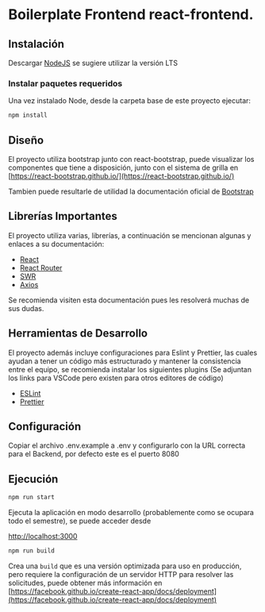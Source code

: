 # Boilerplate Frontend react-frontend.

## Instalación

Descargar [NodeJS](https://nodejs.org/es/) se sugiere utilizar la versión LTS

### Instalar paquetes requeridos
Una vez instalado Node, desde la carpeta base de este proyecto ejecutar:
```bash
npm install
```
## Diseño

El proyecto utiliza bootstrap junto con react-bootstrap, puede visualizar los componentes que tiene a disposición, junto con el sistema de grilla en [https://react-bootstrap.github.io/](https://react-bootstrap.github.io/)

Tambien puede resultarle de utilidad la documentación oficial de [Bootstrap](https://getbootstrap.com/)

## Librerías Importantes

El proyecto utiliza varias, librerías, a continuación se mencionan algunas y enlaces a su documentación:

- [React](https://reactjs.org/docs/getting-started.html)
- [React Router](https://reactrouter.com/web/guides/quick-start)
- [SWR](https://swr.vercel.app/)
- [Axios](https://axios-http.com/docs/intro)

Se recomienda visiten esta documentación pues les resolverá muchas de sus dudas.

## Herramientas de Desarrollo

El proyecto además incluye configuraciones para Eslint y Prettier, las cuales ayudan a tener un código más estructurado y mantener la consistencia entre el equipo, se recomienda instalar los siguientes plugins (Se adjuntan los links para VSCode pero existen para otros editores de código)

- [ESLint](https://marketplace.visualstudio.com/items?itemName=dbaeumer.vscode-eslint)
- [Prettier](https://marketplace.visualstudio.com/items?itemName=esbenp.prettier-vscode)

## Configuración

Copiar el archivo .env.example a .env y configurarlo con la URL correcta para el Backend, por defecto este es el puerto 8080
## Ejecución

```bash
npm run start
```

Ejecuta la aplicación en modo desarrollo (probablemente como se ocupara todo el semestre), se puede acceder desde

[http://localhost:3000](http://localhost:3000)


```bash
npm run build
```

Crea una `build` que es una versión optimizada para uso en producción, pero requiere la configuración de un servidor HTTP para resolver las solicitudes, puede obtener más información en [https://facebook.github.io/create-react-app/docs/deployment](https://facebook.github.io/create-react-app/docs/deployment)
